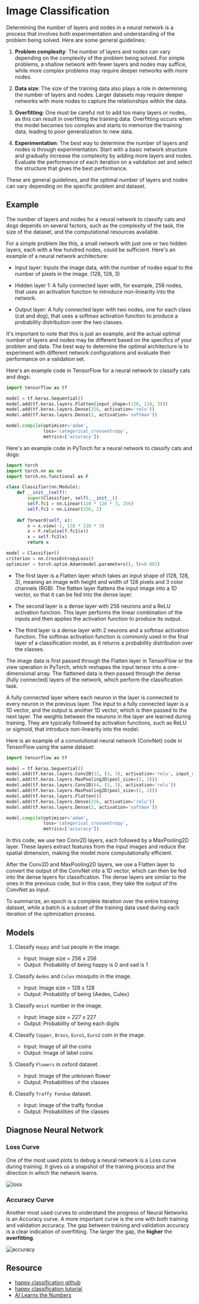 # Image Classification

Determining the number of layers and nodes in a neural network is a process that involves both experimentation and understanding of the problem being solved. Here are some general guidelines:

1. __Problem complexity__: The number of layers and nodes can vary depending on the complexity of the problem being solved. For simple problems, a shallow network with fewer layers and nodes may suffice, while more complex problems may require deeper networks with more nodes.

2. __Data size__: The size of the training data also plays a role in determining the number of layers and nodes. Larger datasets may require deeper networks with more nodes to capture the relationships within the data.

3. __Overfitting__: One must be careful not to add too many layers or nodes, as this can result in overfitting the training data. Overfitting occurs when the model becomes too complex and starts to memorize the training data, leading to poor generalization to new data.

4. __Experimentation__: The best way to determine the number of layers and nodes is through experimentation. Start with a basic network structure and gradually increase the complexity by adding more layers and nodes. Evaluate the performance of each iteration on a validation set and select the structure that gives the best performance.

These are general guidelines, and the optimal number of layers and nodes can vary depending on the specific problem and dataset.


## Example

The number of layers and nodes for a neural network to classify cats and dogs depends on several factors, such as the complexity of the task, the size of the dataset, and the computational resources available.

For a simple problem like this, a small network with just one or two hidden layers, each with a few hundred nodes, could be sufficient. Here's an example of a neural network architecture:

- Input layer: Inputs the image data, with the number of nodes equal to the number of pixels in the image. (128, 128, 3)

- Hidden layer 1: A fully connected layer with, for example, 256 nodes, that uses an activation function to introduce non-linearity into the network.

- Output layer: A fully connected layer with two nodes, one for each class (cat and dog), that uses a softmax activation function to produce a probability distribution over the two classes.

It's important to note that this is just an example, and the actual optimal number of layers and nodes may be different based on the specifics of your problem and data. The best way to determine the optimal architecture is to experiment with different network configurations and evaluate their performance on a validation set.  

Here's an example code in TensorFlow for a neural network to classify cats and dogs:  

```py
import tensorflow as tf

model = tf.keras.Sequential()
model.add(tf.keras.layers.Flatten(input_shape=(128, 128, 3)))
model.add(tf.keras.layers.Dense(256, activation='relu'))
model.add(tf.keras.layers.Dense(2, activation='softmax'))

model.compile(optimizer='adam',
              loss='categorical_crossentropy',
              metrics=['accuracy'])
```

Here's an example code in PyTorch for a neural network to classify cats and dogs:  

```py
import torch
import torch.nn as nn
import torch.nn.functional as F

class Classifier(nn.Module):
    def __init__(self):
        super(Classifier, self).__init__()
        self.fc1 = nn.Linear(128 * 128 * 3, 256)
        self.fc2 = nn.Linear(256, 2)
        
    def forward(self, x):
        x = x.view(-1, 128 * 128 * 3)
        x = F.relu(self.fc1(x))
        x = self.fc2(x)
        return x

model = Classifier()
criterion = nn.CrossEntropyLoss()
optimizer = torch.optim.Adam(model.parameters(), lr=0.001)
```

- The first layer is a Flatten layer which takes an input shape of (128, 128, 3), meaning an image with height and width of 128 pixels and 3 color channels (RGB). The flatten layer flattens the input image into a 1D vector, so that it can be fed into the dense layer.  

- The second layer is a dense layer with 256 neurons and a ReLU activation function. This layer performs the linear combination of the inputs and then applies the activation function to produce its output.  

- The third layer is a dense layer with 2 neurons and a softmax activation function. The softmax activation function is commonly used in the final layer of a classification model, as it returns a probability distribution over the classes.  

The image data is first passed through the Flatten layer in TensorFlow or the view operation in PyTorch, which reshapes the input tensor into a one-dimensional array. The flattened data is then passed through the dense (fully connected) layers of the network, which perform the classification task.  

A fully connected layer where each neuron in the layer is connected to every neuron in the previous layer. The input to a fully connected layer is a 1D vector, and the output is another 1D vector, which is then passed to the next layer. The weights between the neurons in the layer are learned during training. They are typically followed by activation functions, such as ReLU or sigmoid, that introduce non-linearity into the model.  

Here is an example of a convolutional neural network (ConvNet) code in TensorFlow using the same dataset:  

```py
import tensorflow as tf

model = tf.keras.Sequential()
model.add(tf.keras.layers.Conv2D(32, (3, 3), activation='relu', input_shape=(128, 128, 3)))
model.add(tf.keras.layers.MaxPooling2D(pool_size=(2, 2)))
model.add(tf.keras.layers.Conv2D(64, (3, 3), activation='relu'))
model.add(tf.keras.layers.MaxPooling2D(pool_size=(2, 2)))
model.add(tf.keras.layers.Flatten())
model.add(tf.keras.layers.Dense(256, activation='relu'))
model.add(tf.keras.layers.Dense(2, activation='softmax'))

model.compile(optimizer='adam',
              loss='categorical_crossentropy',
              metrics=['accuracy'])
```

In this code, we use two Conv2D layers, each followed by a MaxPooling2D layer. These layers extract features from the input images and reduce the spatial dimension, making the model more computationally efficient.  

After the Conv2D and MaxPooling2D layers, we use a Flatten layer to convert the output of the ConvNet into a 1D vector, which can then be fed into the dense layers for classification. The dense layers are similar to the ones in the previous code, but in this case, they take the output of the ConvNet as input.  

To summarize, an epoch is a complete iteration over the entire training dataset, while a batch is a subset of the training data used during each iteration of the optimization process.  


## Models

1. Classify `Happy` and `Sad` people in the image.  
    - Input: Image size = 256 x 256  
    - Output: Probability of being happy is 0 and sad is 1


2. Classify `Aedes` and `Culex` mosquito in the image.  
    - Input: Image size = 128 x 128  
    - Output: Probability of being {Aedes, Culex}


3. Classify `mnist` number in the image.
    - Input: Image size = 227 x 227
    - Output: Probability of being each digits


4. Classify `Copper`, `Brass`, `Euro1`, `Euro2` coin in the image.
    - Input: Image of all the coins
    - Output: Image of label coins


5. Classify `Flowers` in oxford dataset.
    - Input: Image of the unknown flower
    - Output: Probabilities of the classes


6. Classify `Traffy Fondue` dataset.
    - Input: Image of the traffy fondue
    - Output: Probabilities of the classes


## Diagnose Neural Network

### Loss Curve

One of the most used plots to debug a neural network is a Loss curve during training. It gives us a snapshot of the training process and the direction in which the network learns.

![loss](./assets/loss_graph.webp)

### Accuracy Curve

Another most used curves to understand the progress of Neural Networks is an Accuracy curve. A more important curve is the one with both training and validation accuracy. The gap between training and validation accuracy is a clear indication of overfitting. The larger the gap, the __higher__ the __overfitting__.

![accuracy](./assets/accuracy_graph.webp)


## Resource

- [happy classification github](https://github.com/nicknochnack/ImageClassification)
- [happy classification tutorial](https://youtu.be/jztwpsIzEGc)
- [AI Learns the Numbers](https://www.youtube.com/watch?v=2utAfvGAbgg)
